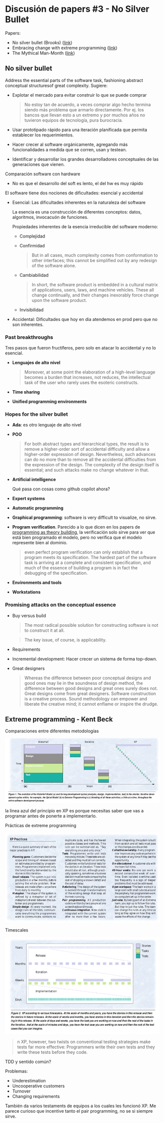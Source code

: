 # Discusión de papers #3 - No Silver Bullet

Papers:

- No silver bullet (Brooks) ([link](http://worrydream.com/refs/Brooks-NoSilverBullet.pdf))
- Embracing change with extreme programming ([link](https://www.dropbox.com/s/bkb7y06kvwnzd9a/Extreme%20programming.pdf?dl=0))
- The Mythical Man-Month ([link](https://www.cs.drexel.edu/~yfcai/CS451/RequiredReadings/MythicalManMonth.pdf))

## No silver bullet

Address the essential parts of the software task, fashioning abstract conceptual
structuresof great complexity. Sugiere:

- Explotar el mercado para evitar construir lo que se puede comprar

  > No estoy tan de acuerdo, a veces comprar algo hecho termina siendo más
  > problema que armarlo directamente. Por ej. los bancos que llevan esto a un
  > extremo y por muchos años no tuvieron equipos de tecnología, pura
  > burocracia.

- Usar prototipado rápido para una iteración planificada que permita establecer
  los requerimientos.

- Hacer crecer al software orgánicamente, agregando más funcionalidades a medida
  que se corren, usan y testean.

- Identificar y desarrollar los grandes desarrolladores conceptuales de las
  generaciones que vienen.

Comparación software con hardware

- No es que el desarrollo del soft es lento, el del hw es muy rápido

El software tiene dos nociones de dificultades: esencial y accidental

- Esencial: Las dificultades inherentes en la naturaleza del software

  La esencia es una construcción de diferentes conceptos: datos, algoritmos,
  invocacuón de funciones.

  Propiedades inherentes de la esencia irreducible del software moderno:

  - Complejidad
  - Confirmidad

    > But in all cases, much complexity comes from conformation to other
    interfaces; this cannot be simplified out by any redesign of the software
    alone.

  - Cambiabilidad

    > In short, the software product is embedded in a cultural matrix of
    applications, users, laws, and machine vehicles. These all change
    continually, and their changes inexorably force change upon the software
    product.

  - Invisibilidad

- Accidental: Dificultades que hoy en dia atendemos en prod pero que no son
  inherentes.

### Past breakthroughs

Tres pasos que fueron fructíferos, pero solo en atacar lo accidental y no lo
esencial.

- **Lenguajes de alto nivel**

  > Moreover, at some point the elaboration of a high-level language becomes a
  burden that increases, not reduces, the intellectual task of the user who
  rarely uses the esoteric constructs.

- **Time sharing**
- **Unified programming environments**

### Hopes for the silver bullet

- **Ada**: es otro lenguaje de alto nivel
- **POO**

  > For both abstract types and hierarchical types, the result is to remove a
  higher-order sort of accidental difficulty and allow a higher-order expression
  of design. Nevertheless, such advances can do no more than to remove all the
  accidental difficulties from the expression of the design. The complexity of
  the design itself is essential; and such attacks make no change whatever in
  that.

- **Artificial intelligence**

  Qué pasa con cosas como github copilot ahora?

- **Expert systems**
- **Automatic programming**
- **Graphical programming**: software is very difficult to visualize, no sirve.
- **Program verification**. Parecido a lo que dicen en los papers de
  [programming as theory building](1_programming_as_theory_building.md), la
  verificación solo sirve para ver que está bien programado el modelo, pero no
  verifica que el modelo represente bien al dominio.

   > even perfect program verification can only establish that a program meets
  its specification. The hardest part of the software task is arriving at a
  complete and consistent specification, and much of the essence of building a
  program is in fact the debugging of the specification.

- **Environments and tools**
- **Workstations**

### Promising attacks on the conceptual essence

- Buy versus build

  > The most radical possible solution for constructing software is not to
  construct it at all.

  > The key issue, of course, is applicability.

- Requirements
- Incremental development: Hacer crecer un sistema de forma top-down.
- Great designers

  > Whereas the difference between poor conceptual designs and good ones may lie
  in the soundness of design method, the difference between good designs and
  great ones surely does not. Great designs come from great designers. Software
  construction is a creative process. Sound methodology can empower and liberate
  the creative mind; it cannot enflame or inspire the drudge.

## Extreme programming - Kent Beck

Comparaciones entre diferentes metodologías

![](img/3/xp_evolution.png)

la linea azul del principio en XP es porque necesitas saber que vas a programar
antes de ponerte a implementarlo.

Prácticas de extreme programming

![](img/3/xp_practices.png)

Timescales

![](img/3/xp_timescales.png)

> n XP, however, two twists on conventional testing strategies make tests far
more effective: Programmers write their own tests and they write these tests
before they code.

TDD y sentido común?

Problemas:

- Underestimation
- Uncooperative customers
- Turnover
- Changing requirements

También da varios testaments de equipos a los cuales les funcionó XP. Me parece
curioso que incentive tanto el pair programming, no se si siempre sirve.